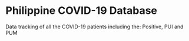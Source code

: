 # Philippine COVID-19 Database

Data tracking of all the COVID-19 patients including the: Positive, PUI and PUM
